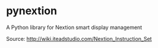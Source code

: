 # pynextion
A Python library for Nextion smart display management

Source:
http://wiki.iteadstudio.com/Nextion_Instruction_Set
